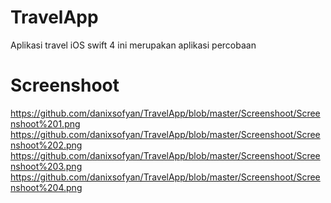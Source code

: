 # TravelApp
Aplikasi travel iOS swift 4
ini merupakan aplikasi percobaan

# Screenshoot
https://github.com/danixsofyan/TravelApp/blob/master/Screenshoot/Screenshoot%201.png
https://github.com/danixsofyan/TravelApp/blob/master/Screenshoot/Screenshoot%202.png
https://github.com/danixsofyan/TravelApp/blob/master/Screenshoot/Screenshoot%203.png
https://github.com/danixsofyan/TravelApp/blob/master/Screenshoot/Screenshoot%204.png
